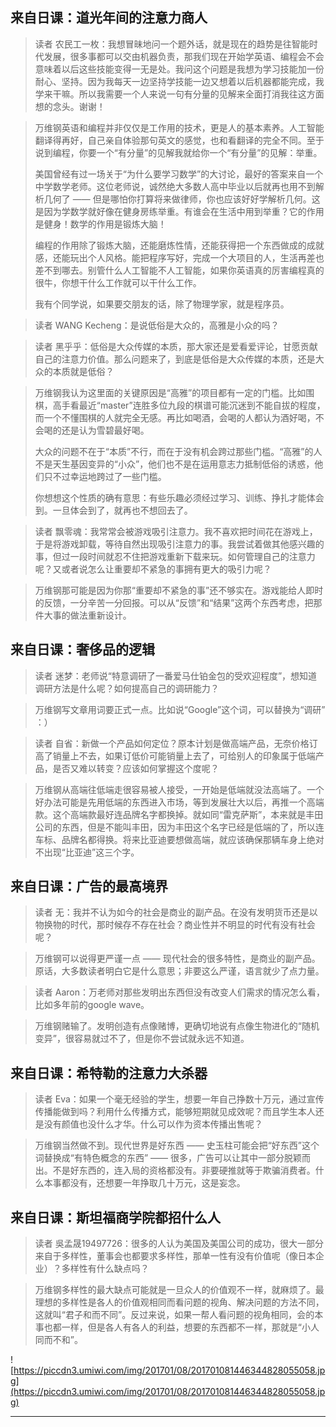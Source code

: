 ## 来自日课：道光年间的注意力商人

> 读者 农民工一枚：我想冒昧地问一个题外话，就是现在的趋势是往智能时代发展，很多事都可以交由机器负责，那我们现在开始学英语、编程会不会意味着以后这些技能变得一无是处。我问这个问题是我想为学习技能加一份耐心、坚持。因为我每天一边坚持学技能一边又想着以后机器都能完成，我学来干嘛。所以我需要一个人来说一句有分量的见解来全面打消我往这方面想的念头。谢谢！

> 万维钢英语和编程并非仅仅是工作用的技术，更是人的基本素养。人工智能翻译得再好，自己亲自体验那句英文的感觉，也和看翻译的完全不同。至于说到编程，你要一个“有分量”的见解我就给你一个“有分量”的见解：举重。
> 
> 美国曾经有过一场关于“为什么要学习数学”的大讨论，最好的答案来自一个中学数学老师。这位老师说，诚然绝大多数人高中毕业以后就再也用不到解析几何了 —— 但是哪怕你打算将来做律师，你也应该好好学解析几何。这是因为学数学就好像在健身房练举重。有谁会在生活中用到举重？它的作用是健身！数学的作用是锻炼大脑！ 
> 
> 编程的作用除了锻炼大脑，还能磨炼性情，还能获得把一个东西做成的成就感，还能玩出个人风格。能把程序写好，完成一个大项目的人，生活再差也差不到哪去。别管什么人工智能不人工智能，如果你英语真的厉害编程真的很牛，你想干什么工作就可以干什么工作。
> 
> 我有个同学说，如果要交朋友的话，除了物理学家，就是程序员。

> 读者 WANG Kecheng：是说低俗是大众的，高雅是小众的吗？

> 读者 黑乎乎：低俗是大众传媒的本质，那大家还是爱看爱评论，甘愿贡献自己的注意力价值。那么问题来了，到底是低俗是大众传媒的本质，还是大众的本质就是低俗？

> 万维钢我认为这里面的关键原因是“高雅”的项目都有一定的门槛。比如围棋，高手看最近“master”连胜多位九段的棋谱可能沉迷到不能自拔的程度，而一个不懂围棋的人就完全无感。再比如喝酒，会喝的人都认为酒好喝，不会喝的还是认为雪碧最好喝。
> 
> 大众的问题不在于“本质”不行，而在于没有机会跨过那些门槛。“高雅”的人不是天生基因变异的“小众”，他们也不是在运用意志力抵制低俗的诱惑，他们只不过幸运地跨过了一些门槛。
> 
> 你想想这个性质的确有意思：有些乐趣必须经过学习、训练、挣扎才能体会到。一旦体会到了，就再也不想回去了。 

> 读者 飘零魂：我常常会被游戏吸引注意力。我不喜欢把时间花在游戏上，于是将游戏卸载，等待自然出现吸引注意力的事。我尝试着做其他感兴趣的事，但过一段时间就忍不住把游戏重新下载来玩。如何管理自己的注意力呢？又或者说怎么让重要却不紧急的事拥有更大的吸引力呢？

> 万维钢那可能是因为你那“重要却不紧急的事”还不够实在。游戏能给人即时的反馈，一分辛苦一分回报。可以从“反馈”和“结果”这两个东西考虑，把那件大事的做法重新设计。

## 来自日课：奢侈品的逻辑

> 读者 迷梦：老师说“特意调研了一番爱马仕铂金包的受欢迎程度”，想知道调研方法是什么呢？如何提高自己的调研能力？

> 万维钢写文章用词要正式一点。比如说“Google”这个词，可以替换为“调研” ：）

> 读者 自省：新做一个产品如何定位？原本计划是做高端产品，无奈价格订高了销量上不去，如果订低价可能销量上去了，可给别人的印象属于低端产品，是否又难以转变？应该如何掌握这个度呢？

> 万维钢从高端往低端走很容易被人接受，一开始是低端就没法高端了。一个好办法可能是先用低端的东西进入市场，等到发展壮大以后，再推一个高端款。这个高端款最好连品牌名字都换掉。就如同“雷克萨斯”，本来就是丰田公司的东西，但是不能叫丰田，因为丰田这个名字已经是低端的了，所以连车标、品牌名都得换。将来比亚迪要想做高端，就应该确保那辆车身上绝对不出现“比亚迪”这三个字。

## 来自日课：广告的最高境界

> 读者 无：我并不认为如今的社会是商业的副产品。在没有发明货币还是以物换物的时代，那时候存不存在社会？商业性并不明显的时代有没有社会呢？

> 万维钢可以说得更严谨一点 —— 现代社会的很多特性，是商业的副产品。原话，大多数读者明白它是什么意思；非要这么严谨，语言就少了点力量。

> 读者 Aaron：万老师对那些发明出东西但没有改变人们需求的情况怎么看，比如多年前的google wave。

> 万维钢赌输了。发明创造有点像赌博，更确切地说有点像生物进化的“随机变异”，很容易就过不了，但是你不尝试就永远不知道。

## 来自日课：希特勒的注意力大杀器

> 读者 Eva：如果一个毫无经验的学生，想要一年自己挣数十万元，通过宣传传播能做到吗？利用什么传播方式，能够短期就见成效呢？而且学生本人还是没有颜值也没什么才华。什么可以作为资本传播出售呢？

> 万维钢当然做不到。现代世界是好东西 —— 史玉柱可能会把“好东西”这个词替换成“有特色概念的东西” —— 很多，广告可以让其中一部分脱颖而出。不是好东西的，连入局的资格都没有。非要硬推就等于欺骗消费者。什么本事都没有，还想要一年挣取几十万元，这是妄念。

## 来自日课：斯坦福商学院都招什么人

> 读者 吳孟晟19497726：很多的人认为美国及美国公司的成功，很大一部分来自于多样性，董事会也都要求多样性，那单一性有没有价值呢（像日本企业）？多样性有什么缺点吗？

> 万维钢多样性的最大缺点可能就是一旦众人的价值观不一样，就麻烦了。最理想的多样性是各人的价值观相同而看问题的视角、解决问题的方法不同，这就叫“君子和而不同”。反过来说，如果一帮人看问题的视角相同，会的本事也都一样，但是各人有各人的利益，想要的东西都不一样，那就是“小人同而不和”。

![https://piccdn3.umiwi.com/img/201701/08/201701081446344828055058.jpg](https://piccdn3.umiwi.com/img/201701/08/201701081446344828055058.jpg)

---
